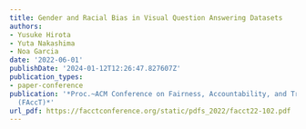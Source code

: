```yaml
---
title: Gender and Racial Bias in Visual Question Answering Datasets
authors:
- Yusuke Hirota
- Yuta Nakashima
- Noa Garcia
date: '2022-06-01'
publishDate: '2024-01-12T12:26:47.827607Z'
publication_types:
- paper-conference
publication: '*Proc.~ACM Conference on Fairness, Accountability, and Transparency
  (FAccT)*'
url_pdf: https://facctconference.org/static/pdfs_2022/facct22-102.pdf
---
```

